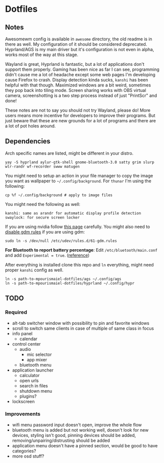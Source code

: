 # Dotfiles

## Notes

Awesomewm config is available in `awesome` directory, the old readme is in there as well. My configuration of it should be considered deprecated. Hyprland/AGS is my main driver but it's configuration is not even in alpha, works most of the way at this stage.

Wayland is great, Hyprland is fantastic, but a lot of applications don't support them properly. Gaming has been nice as far I can see, programming didn't cause me a lot of headache except some web pages I'm developing cause Firefox to crash. Display detection kinda sucks, `kanshi` has been helpful with that though. Maximized windows are a bit weird, sometimes they pop back into tiling mode. Screen sharing works with OBS virtual camera, screenshotting is a two step process instead of just "PrintScr" and done!

These notes are not to say you should not try Wayland, please do! More users means more incentive for developers to improve their programs. But just beware that these are new grounds for a lot of programs and there are a lot of pot holes around.

## Dependencies

Arch specific names are listed, might be different in your distro.

```
yay -S hyprland aylur-gtk-shell gnome-bluetooth-3.0 satty grim slurp wlr-randr wf-recorder swww matugen
```

You might need to setup an action in your file manager to copy the image you want as wallpaper to `~/.config/background`. For `thunar` I'm using the following:

```
cp %f ~/.config/background # apply to image files
```

You might need the following as well:

```
kanshi: same as arandr for automatic display profile detection
swaylock: for secure screen locker
```

If you are using nvidia follow [this page](https://wiki.hyprland.org/Nvidia/) carefully. You might also need to [disable gdm rules](https://wiki.archlinux.org/title/GDM#Wayland_and_the_proprietary_NVIDIA_driver) if you are using gdm:

```
sudo ln -s /dev/null /etc/udev/rules.d/61-gdm.rules
```

**For Bluetooth to report battery percentage**: Edit `/etc/bluetooth/main.conf` and add `Experimental = true`. ([reference](https://aylur.github.io/ags-docs/services/bluetooth/))

After everything is installed clone this repo and `ln` everything, might need proper `kanshi` config as well.

```
ln -s path-to-mpourismaiel-dotfiles/ags ~/.config/ags
ln -s path-to-mpourismaiel-dotfiles/hyprland ~/.config/hypr
```

## TODO

### Required

- alt-tab switcher window with possibility to pin and favorite windows
- scroll to switch same clients in case of multiple of same class in focus
- info panel
  - calendar
- control center
  - audio
    - mic selector
    - app mixer
  - bluetooth menu
- application launcher
  - calculator
  - open urls
  - search in files
  - shutdown menu
  - plugins?
- lockscreen

### Improvements

- wifi menu password input doesn't open, improve the whole flow
- bluetooth menu is added but not working well, doesn't look for new devices, styling isn't good, pinning devices should be added, removing/unpairing/distrusting should be added
- application menu doesn't have a pinned section, would be good to have categories?
- more osd stuff?
